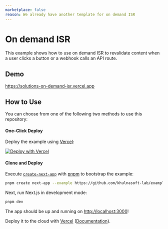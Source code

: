 ```yaml
---
marketplace: false
reason: We already have another template for on demand ISR
---
```


# On demand ISR

This example shows how to use on demand ISR to revalidate content when a user clicks a button or a webhook calls an API route.

## Demo

https://solutions-on-demand-isr.vercel.app

## How to Use

You can choose from one of the following two methods to use this repository:

#### One-Click Deploy

Deploy the example using [Vercel](https://vercel.com?utm_source=github&utm_medium=readme&utm_campaign=vercel-examples):

[![Deploy with Vercel](https://vercel.com/button)](https://vercel.com/new/clone?repository-url=https://github.com/khulnasoft-lab/examples/tree/main/solutions/on-demand-isr&project-name=on-demand-isr&repository-name=on-demand-isr&env=TWITTER_TOKEN,TOKEN)

#### Clone and Deploy

Execute [`create-next-app`](https://github.com/khulnasoft-lab/next.js/tree/canary/packages/create-next-app) with [pnpm](https://pnpm.io/installation) to bootstrap the example:

```bash
pnpm create next-app --example https://github.com/khulnasoft-lab/examples/tree/main/solutions/on-demand-isr
```

Next, run Next.js in development mode:

```bash
pnpm dev
```

The app should be up and running on [http://localhost:3000](http://localhost:3000)!

Deploy it to the cloud with [Vercel](https://vercel.com/new?utm_source=github&utm_medium=readme&utm_campaign=edge-middleware-eap) ([Documentation](https://nextjs.org/docs/deployment)).
